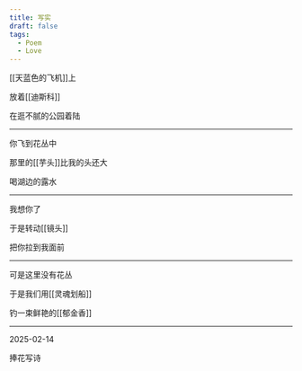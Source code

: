 ```yaml
---
title: 写实
draft: false
tags:
  - Poem
  - Love
---
```

[[天蓝色的飞机]]上

放着[[迪斯科]]

在逛不腻的公园着陆

---
你飞到花丛中

那里的[[芋头]]比我的头还大

喝湖边的露水

---
我想你了

于是转动[[镜头]]

把你拉到我面前

---
可是这里没有花丛

于是我们用[[灵魂划船]]

钓一束鲜艳的[[郁金香]]

---
2025-02-14

捧花写诗